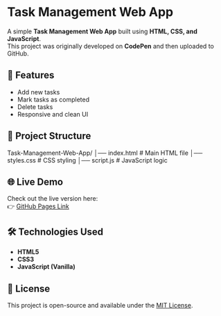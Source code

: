 # Task Management Web App  

A simple **Task Management Web App** built using **HTML, CSS, and JavaScript**.  
This project was originally developed on **CodePen** and then uploaded to GitHub.  

## 🚀 Features
- Add new tasks  
- Mark tasks as completed  
- Delete tasks  
- Responsive and clean UI  

## 📂 Project Structure
Task-Management-Web-App/
│── index.html # Main HTML file
│── styles.css # CSS styling
│── script.js # JavaScript logic

## 🌐 Live Demo
Check out the live version here:  
👉 [GitHub Pages Link](https://mirnaelbolaky.github.io/Task-Management-Web-App/)  

## 🛠️ Technologies Used
- **HTML5**  
- **CSS3**  
- **JavaScript (Vanilla)**  

## 📜 License
This project is open-source and available under the [MIT License](LICENSE).
